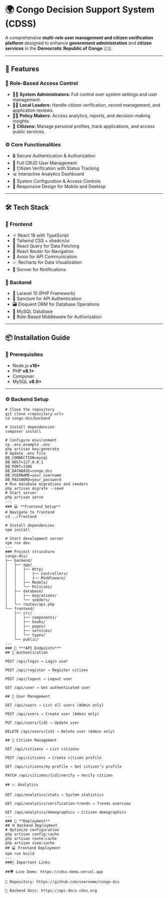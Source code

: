 # 🌍 **Congo Decision Support System (CDSS)**

A comprehensive **multi-role user management and citizen verification platform** designed to enhance **government administration** and **citizen services** in the **Democratic Republic of Congo** 🇨🇩.

---

## 🚀 **Features**

### 🔐 Role-Based Access Control
- 🧑‍💻 **System Administrators:** Full control over system settings and user management.  
- 🧑‍🌾 **Local Leaders:** Handle citizen verification, record management, and application reviews.  
- 🧑‍🏫 **Policy Makers:** Access analytics, reports, and decision-making insights.  
- 👤 **Citizens:** Manage personal profiles, track applications, and access public services.

### ⚙️ Core Functionalities
- 🔒 Secure Authentication & Authorization  
- 👥 Full CRUD User Management  
- 🪪 Citizen Verification with Status Tracking  
- 📊 Interactive Analytics Dashboard  
- 🧭 System Configuration & Access Controls  
- 📱 Responsive Design for Mobile and Desktop  

---

## 🛠 **Tech Stack**

### 🎨 Frontend
- ⚛️ React 18 with TypeScript  
- 💨 Tailwind CSS + shadcn/ui  
- 🔄 React Query for Data Fetching  
- 🧭 React Router for Navigation  
- 📡 Axios for API Communication  
- 📈 Recharts for Data Visualization  
- 🔔 Sonner for Notifications  

### 🧰 Backend
- 🐘 Laravel 10 (PHP Framework)  
- 🔑 Sanctum for API Authentication  
- 🗃️ Eloquent ORM for Database Operations  
- 🧱 MySQL Database  
- 🧩 Role-Based Middleware for Authorization  

---

## 📦 **Installation Guide**

### 🔧 Prerequisites
- Node.js **v16+**
- PHP **v8.1+**
- Composer
- MySQL **v8.0+**

---

### ⚙️ **Backend Setup**

```
# Clone the repository
git clone <repository-url>
cd congo-dss/backend

# Install dependencies
composer install

# Configure environment
cp .env.example .env
php artisan key:generate
# Update .env file
DB_CONNECTION=mysql
DB_HOST=127.0.0.1
DB_PORT=3306
DB_DATABASE=congo_dss
DB_USERNAME=your_username
DB_PASSWORD=your_password
# Run database migrations and seeders
php artisan migrate --seed
# Start server
php artisan serve
---
### 💻 **Frontend Setup**
# Navigate to frontend
cd ../frontend

# Install dependencies
npm install

# Start development server
npm run dev
---
### Project strucuture
congo-dss/
├── backend/
│   ├── app/
│   │   ├── Http/
│   │   │   ├── Controllers/
│   │   │   ├── Middleware/
│   │   ├── Models/
│   │   └── Policies/
│   ├── database/
│   │   ├── migrations/
│   │   └── seeders/
│   └── routes/api.php
└── frontend/
    ├── src/
    │   ├── components/
    │   ├── hooks/
    │   ├── pages/
    │   ├── services/
    │   └── types/
    └── public/
---
### 🔐 ***API Endpoints***
## 🪪 Authentication

POST /api/login → Login user

POST /api/register → Register citizen

POST /api/logout → Logout user

GET /api/user → Get authenticated user

## 👥 User Management

GET /api/users → List all users (Admin only)

POST /api/users → Create user (Admin only)

PUT /api/users/{id} → Update user

DELETE /api/users/{id} → Delete user (Admin only)

## 🧾 Citizen Management

GET /api/citizens → List citizens

POST /api/citizens → Create citizen profile

GET /api/citizens/my-profile → Get citizen’s profile

PATCH /api/citizens/{id}/verify → Verify citizen

## 📈 Analytics

GET /api/analytics/stats → System statistics

GET /api/analytics/verification-trends → Trends overview

GET /api/analytics/demographics → Citizen demographics
---
### 🚀 **Deployment**
## 🌐 Backend Deployment
# Optimize configuration
php artisan config:cache
php artisan route:cache
php artisan view:cache
## 💻 Frontend Deployment
npm run build
---
###📎 Important Links

##🌍 Live Demo: https://cdss-demo.vercel.app

💾 Repository: https://github.com/username/congo-dss

🧱 Backend Docs: https://api-docs.cdss.org
